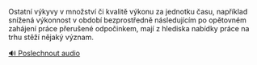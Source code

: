 
Ostatní výkyvy v množství či kvalitě výkonu za jednotku času, například snížená výkonnost v období bezprostředně následujícím po opětovném zahájení práce přerušené odpočinkem, mají z hlediska nabídky práce na trhu stěží nějaký význam.

[🔊 Poslechnout audio](/data/7-paragraphs/audio/chapter_111/para_001-Ostatn-vkyvy-v-mnostv-i-kvalit-vkonu-za-jed.mp3)
